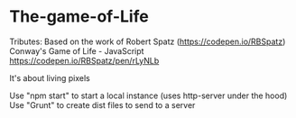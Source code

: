 # The-game-of-Life


Tributes:
Based on the work of Robert Spatz (https://codepen.io/RBSpatz)
Conway's Game of Life - JavaScript https://codepen.io/RBSpatz/pen/rLyNLb



It's about living pixels

Use "npm start" to start a local instance (uses http-server under the hood)
Use "Grunt" to create dist files to send to a server
